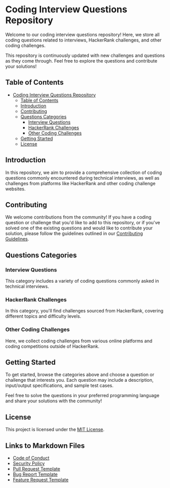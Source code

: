 # Coding Interview Questions Repository

Welcome to our coding interview questions repository! Here, we store all coding questions related to interviews, HackerRank challenges, and other coding challenges.

This repository is continuously updated with new challenges and questions as they come through. Feel free to explore the questions and contribute your solutions!

## Table of Contents

- [Coding Interview Questions Repository](#coding-interview-questions-repository)
  - [Table of Contents](#table-of-contents)
  - [Introduction](#introduction)
  - [Contributing](#contributing)
  - [Questions Categories](#questions-categories)
    - [Interview Questions](#interview-questions)
    - [HackerRank Challenges](#hackerrank-challenges)
    - [Other Coding Challenges](#other-coding-challenges)
  - [Getting Started](#getting-started)
  - [License](#license)

## Introduction

In this repository, we aim to provide a comprehensive collection of coding questions commonly encountered during technical interviews, as well as challenges from platforms like HackerRank and other coding challenge websites.

## Contributing

We welcome contributions from the community! If you have a coding question or challenge that you'd like to add to this repository, or if you've solved one of the existing questions and would like to contribute your solution, please follow the guidelines outlined in our [Contributing Guidelines](CONTRIBUTING.md).

## Questions Categories

### Interview Questions

This category includes a variety of coding questions commonly asked in technical interviews.

### HackerRank Challenges

In this category, you'll find challenges sourced from HackerRank, covering different topics and difficulty levels.

### Other Coding Challenges

Here, we collect coding challenges from various online platforms and coding competitions outside of HackerRank.

## Getting Started

To get started, browse the categories above and choose a question or challenge that interests you. Each question may include a description, input/output specifications, and sample test cases.

Feel free to solve the questions in your preferred programming language and share your solutions with the community!

## License

This project is licensed under the [MIT License](LICENSE).

## Links to Markdown Files

- [Code of Conduct](CODE_OF_CONDUCT.md)
- [Security Policy](SECURITY.md)
- [Pull Request Template](PULL_REQUEST_TEMPLATE.md)
- [Bug Report Template](.github/ISSUE_TEMPLATE/bug_report.md)
- [Feature Request Template](.github/ISSUE_TEMPLATE/feature_request.md)
